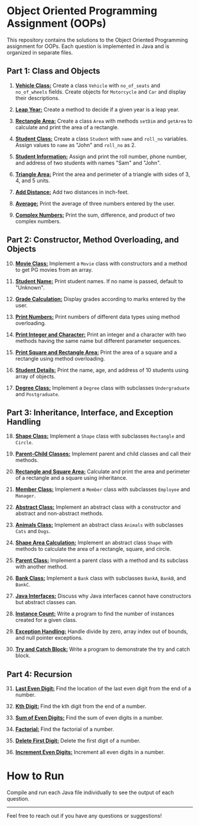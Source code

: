 # Object Oriented Programming Assignment (OOPs)

This repository contains the solutions to the Object Oriented Programming assignment for OOPs. Each question is implemented in Java and is organized in separate files.

## Part 1: Class and Objects

1. [**Vehicle Class:**](Assignment2/VehicleMain1.java) Create a class `Vehicle` with `no_of_seats` and `no_of_wheels` fields. Create objects for `Motorcycle` and `Car` and display their descriptions.

2. [**Leap Year:**](Assignment2/leap2.java) Create a method to decide if a given year is a leap year.

3. [**Rectangle Area:**](Assignment2/rectarea3.java) Create a class `Area` with methods `setDim` and `getArea` to calculate and print the area of a rectangle.

4. [**Student Class:**](Assignment2/) Create a class `Student` with `name` and `roll_no` variables. Assign values to `name` as "John" and `roll_no` as 2.

5. [**Student Information:**](Assignment2/) Assign and print the roll number, phone number, and address of two students with names "Sam" and "John".

6. [**Triangle Area:**](Assignment2/) Print the area and perimeter of a triangle with sides of 3, 4, and 5 units.

7. [**Add Distance:**](Assignment2/) Add two distances in inch-feet.

8. [**Average:**](Assignment2/) Print the average of three numbers entered by the user.

9. [**Complex Numbers:**](Assignment2/) Print the sum, difference, and product of two complex numbers.

## Part 2: Constructor, Method Overloading, and Objects

10. [**Movie Class:**](Assignment2/) Implement a `Movie` class with constructors and a method to get PG movies from an array.

11. [**Student Name:**](Assignment2/) Print student names. If no name is passed, default to "Unknown".

12. [**Grade Calculation:**](Assignment2/) Display grades according to marks entered by the user.

13. [**Print Numbers:**](Assignment2/) Print numbers of different data types using method overloading.

14. [**Print Integer and Character:**](Assignment2/) Print an integer and a character with two methods having the same name but different parameter sequences.

15. [**Print Square and Rectangle Area:**](Assignment2/) Print the area of a square and a rectangle using method overloading.

16. [**Student Details:**](Assignment2/) Print the name, age, and address of 10 students using array of objects.

17. [**Degree Class:**](Assignment2/) Implement a `Degree` class with subclasses `Undergraduate` and `Postgraduate`.

## Part 3: Inheritance, Interface, and Exception Handling

18. [**Shape Class:**](Assignment2/) Implement a `Shape` class with subclasses `Rectangle` and `Circle`.

19. [**Parent-Child Classes:**](Assignment2/) Implement parent and child classes and call their methods.

20. [**Rectangle and Square Area:**](Assignment2/) Calculate and print the area and perimeter of a rectangle and a square using inheritance.

21. [**Member Class:**](Assignment2/) Implement a `Member` class with subclasses `Employee` and `Manager`.

22. [**Abstract Class:**](Assignment2/) Implement an abstract class with a constructor and abstract and non-abstract methods.

23. [**Animals Class:**](Assignment2/) Implement an abstract class `Animals` with subclasses `Cats` and `Dogs`.

24. [**Shape Area Calculation:**](Assignment2/) Implement an abstract class `Shape` with methods to calculate the area of a rectangle, square, and circle.

25. [**Parent Class:**](Assignment2/) Implement a parent class with a method and its subclass with another method.

26. [**Bank Class:**](Assignment2/) Implement a `Bank` class with subclasses `BankA`, `BankB`, and `BankC`.

27. [**Java Interfaces:**](Assignment2/) Discuss why Java interfaces cannot have constructors but abstract classes can.

28. [**Instance Count:**](Assignment2/) Write a program to find the number of instances created for a given class.

29. [**Exception Handling:**](Assignment2/) Handle divide by zero, array index out of bounds, and null pointer exceptions.

30. [**Try and Catch Block:**](Assignment2/) Write a program to demonstrate the try and catch block.

## Part 4: Recursion

31. [**Last Even Digit:**](Assignment2/) Find the location of the last even digit from the end of a number.

32. [**Kth Digit:**](Assignment2/) Find the kth digit from the end of a number.

33. [**Sum of Even Digits:**](Assignment2/) Find the sum of even digits in a number.

34. [**Factorial:**](Assignment2/) Find the factorial of a number.

35. [**Delete First Digit:**](Assignment2/) Delete the first digit of a number.

36. [**Increment Even Digits:**](Assignment2/) Increment all even digits in a number.

# How to Run

Compile and run each Java file individually to see the output of each question.

---

Feel free to reach out if you have any questions or suggestions!
